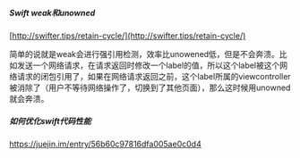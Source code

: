 ##### Swift   weak和unowned

[http://swifter.tips/retain-cycle/](http://swifter.tips/retain-cycle/)

简单的说就是weak会进行强引用检测，效率比unowened低，但是不会奔溃。比如发送一个网络请求，在请求返回时修改一个label的值，所以这个label被这个网络请求的闭包引用了，如果在网络请求返回之前，这个label所属的viewcontroller被消除了（用户不等待网络操作了，切换到了其他页面），那么这时候用unowned就会奔溃。



#####  如何优化swift代码性能

https://juejin.im/entry/56b60c97816dfa005ae0c0d4



